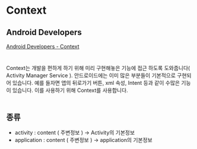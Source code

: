 # Context

## Android Developers

[Android Developers - Context](https://developer.android.com/reference/kotlin/android/content/Context)
#


 Context는 개발을 편하게 하기 위해 미리 구현해놓은 기능에 접근 하도록 도와줍니다( Activity Manager Service ). 안드로이드에는 이미 많은 부분들이 기본적으로 구현되어 있습니다. 예를 들자면 앱의 뒤로가기 버튼, xml 속성, Intent 등과 같이 수많은 기능이 있습니다. 이를 사용하기 위해 Context를 사용합니다. <br><br>

## 종류

- activity       : content  ( 주변정보 )   → Activity의 기본정보
- application : content ( 주변정보 )   → application의 기본정보